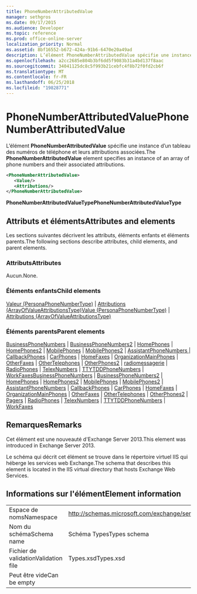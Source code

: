 ```yaml
---
title: PhoneNumberAttributedValue
manager: sethgros
ms.date: 09/17/2015
ms.audience: Developer
ms.topic: reference
ms.prod: office-online-server
localization_priority: Normal
ms.assetid: 8bf16552-b672-424a-91b6-6470e20a49ad
description: L’élément PhoneNumberAttributedValue spécifie une instance d’un tableau des numéros de téléphone et leurs attributions associées.
ms.openlocfilehash: a2cc2685e804b3bf6dd5f9083b31a4bd137f8aac
ms.sourcegitcommit: 34041125dc8c5f993b21cebfc4f8b72f0fd2cb6f
ms.translationtype: MT
ms.contentlocale: fr-FR
ms.lasthandoff: 06/25/2018
ms.locfileid: "19828771"
---
```

# <a name="phonenumberattributedvalue"></a><span data-ttu-id="60dc2-103">PhoneNumberAttributedValue</span><span class="sxs-lookup"><span data-stu-id="60dc2-103">PhoneNumberAttributedValue</span></span>

<span data-ttu-id="60dc2-104">L’élément **PhoneNumberAttributedValue** spécifie une instance d’un tableau des numéros de téléphone et leurs attributions associées.</span><span class="sxs-lookup"><span data-stu-id="60dc2-104">The **PhoneNumberAttributedValue** element specifies an instance of an array of phone numbers and their associated attributions.</span></span> 
  
```XML
<PhoneNumberAttributedValue>
   <Value/>
   <Attributions/>
</PhoneNumberAttributedValue>
```

 <span data-ttu-id="60dc2-105">**PhoneNumberAttributedValueType**</span><span class="sxs-lookup"><span data-stu-id="60dc2-105">**PhoneNumberAttributedValueType**</span></span>
## <a name="attributes-and-elements"></a><span data-ttu-id="60dc2-106">Attributs et éléments</span><span class="sxs-lookup"><span data-stu-id="60dc2-106">Attributes and elements</span></span>

<span data-ttu-id="60dc2-107">Les sections suivantes décrivent les attributs, éléments enfants et éléments parents.</span><span class="sxs-lookup"><span data-stu-id="60dc2-107">The following sections describe attributes, child elements, and parent elements.</span></span>
  
### <a name="attributes"></a><span data-ttu-id="60dc2-108">Attributs</span><span class="sxs-lookup"><span data-stu-id="60dc2-108">Attributes</span></span>

<span data-ttu-id="60dc2-109">Aucun.</span><span class="sxs-lookup"><span data-stu-id="60dc2-109">None.</span></span>
  
### <a name="child-elements"></a><span data-ttu-id="60dc2-110">Éléments enfants</span><span class="sxs-lookup"><span data-stu-id="60dc2-110">Child elements</span></span>

<span data-ttu-id="60dc2-111">[Valeur (PersonaPhoneNumberType)](value-personaphonenumbertype.md) | [Attributions (ArrayOfValueAttributionsType)](attributions-arrayofvalueattributionstype.md)</span><span class="sxs-lookup"><span data-stu-id="60dc2-111">[Value (PersonaPhoneNumberType)](value-personaphonenumbertype.md) | [Attributions (ArrayOfValueAttributionsType)](attributions-arrayofvalueattributionstype.md)</span></span>
  
### <a name="parent-elements"></a><span data-ttu-id="60dc2-112">Éléments parents</span><span class="sxs-lookup"><span data-stu-id="60dc2-112">Parent elements</span></span>

<span data-ttu-id="60dc2-113">[BusinessPhoneNumbers](businessphonenumbers.md) | [BusinessPhoneNumbers2](businessphonenumbers2.md) | [HomePhones](homephones.md) | [HomePhones2](homephones2.md) | [MobilePhones](mobilephones.md) | [MobilePhones2](mobilephones2.md) | [AssistantPhoneNumbers ](assistantphonenumbers.md)  |  [CallbackPhones](callbackphones.md) | [CarPhones](carphones.md) | [HomeFaxes](homefaxes.md) | [OrganizationMainPhones](organizationmainphones.md) | [OtherFaxes](otherfaxes.md) | [OtherTelephones](othertelephones.md)  |  [OtherPhones2](otherphones2.md) | [radiomessagerie](pagers.md) | [RadioPhones](radiophones.md) | [TelexNumbers](telexnumbers.md) | [TTYTDDPhoneNumbers](ttytddphonenumbers.md) | [WorkFaxes](workfaxes.md)</span><span class="sxs-lookup"><span data-stu-id="60dc2-113">[BusinessPhoneNumbers](businessphonenumbers.md) | [BusinessPhoneNumbers2](businessphonenumbers2.md) | [HomePhones](homephones.md) | [HomePhones2](homephones2.md) | [MobilePhones](mobilephones.md) | [MobilePhones2](mobilephones2.md) | [AssistantPhoneNumbers](assistantphonenumbers.md) | [CallbackPhones](callbackphones.md) | [CarPhones](carphones.md) | [HomeFaxes](homefaxes.md) | [OrganizationMainPhones](organizationmainphones.md) | [OtherFaxes](otherfaxes.md) | [OtherTelephones](othertelephones.md) | [OtherPhones2](otherphones2.md) | [Pagers](pagers.md) | [RadioPhones](radiophones.md) | [TelexNumbers](telexnumbers.md) | [TTYTDDPhoneNumbers](ttytddphonenumbers.md) | [WorkFaxes](workfaxes.md)</span></span>
  
## <a name="remarks"></a><span data-ttu-id="60dc2-114">Remarques</span><span class="sxs-lookup"><span data-stu-id="60dc2-114">Remarks</span></span>

<span data-ttu-id="60dc2-115">Cet élément est une nouveauté d'Exchange Server 2013.</span><span class="sxs-lookup"><span data-stu-id="60dc2-115">This element was introduced in Exchange Server 2013.</span></span>
  
<span data-ttu-id="60dc2-116">Le schéma qui décrit cet élément se trouve dans le répertoire virtuel IIS qui héberge les services web Exchange.</span><span class="sxs-lookup"><span data-stu-id="60dc2-116">The schema that describes this element is located in the IIS virtual directory that hosts Exchange Web Services.</span></span>
  
## <a name="element-information"></a><span data-ttu-id="60dc2-117">Informations sur l'élément</span><span class="sxs-lookup"><span data-stu-id="60dc2-117">Element information</span></span>

|||
|:-----|:-----|
|<span data-ttu-id="60dc2-118">Espace de noms</span><span class="sxs-lookup"><span data-stu-id="60dc2-118">Namespace</span></span>  <br/> |http://schemas.microsoft.com/exchange/services/2006/types  <br/> |
|<span data-ttu-id="60dc2-119">Nom du schéma</span><span class="sxs-lookup"><span data-stu-id="60dc2-119">Schema name</span></span>  <br/> |<span data-ttu-id="60dc2-120">Schéma Types</span><span class="sxs-lookup"><span data-stu-id="60dc2-120">Types schema</span></span>  <br/> |
|<span data-ttu-id="60dc2-121">Fichier de validation</span><span class="sxs-lookup"><span data-stu-id="60dc2-121">Validation file</span></span>  <br/> |<span data-ttu-id="60dc2-122">Types.xsd</span><span class="sxs-lookup"><span data-stu-id="60dc2-122">Types.xsd</span></span>  <br/> |
|<span data-ttu-id="60dc2-123">Peut être vide</span><span class="sxs-lookup"><span data-stu-id="60dc2-123">Can be empty</span></span>  <br/> ||
   

